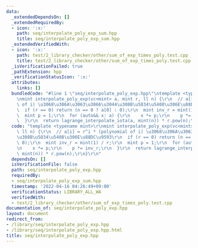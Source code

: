 ```yaml
---
data:
  _extendedDependsOn: []
  _extendedRequiredBy:
  - icon: ':x:'
    path: seq/interpolate_poly_exp_sum.hpp
    title: seq/interpolate_poly_exp_sum.hpp
  _extendedVerifiedWith:
  - icon: ':x:'
    path: test/2_library_checker/other/sum_of_exp_times_poly.test.cpp
    title: test/2_library_checker/other/sum_of_exp_times_poly.test.cpp
  _isVerificationFailed: true
  _pathExtension: hpp
  _verificationStatusIcon: ':x:'
  attributes:
    links: []
  bundledCode: "#line 1 \"seq/interpolate_poly_exp.hpp\"\ntemplate <typename mint>\r\
    \nmint interpolate_poly_exp(vc<mint> a, mint r, ll n) {\r\n  // a[i] = r^i * (polynomial\
    \ of i) \u3068\u306A\u3063\u3066\u3044\u308B\u5834\u5408\u306E\u88DC\u9593\r\n\
    \  if (r == 0) return (n == 0 ? a[0] : 0);\r\n  mint inv_r = mint(1) / r;\r\n\
    \  mint p = 1;\r\n  for (auto&& x: a) {\r\n    x *= p;\r\n    p *= inv_r;\r\n\
    \  }\r\n  return lagrange_interpolate_iota(a, mint(n)) * r.pow(n);\r\n}\r\n"
  code: "template <typename mint>\r\nmint interpolate_poly_exp(vc<mint> a, mint r,\
    \ ll n) {\r\n  // a[i] = r^i * (polynomial of i) \u3068\u306A\u3063\u3066\u3044\
    \u308B\u5834\u5408\u306E\u88DC\u9593\r\n  if (r == 0) return (n == 0 ? a[0] :\
    \ 0);\r\n  mint inv_r = mint(1) / r;\r\n  mint p = 1;\r\n  for (auto&& x: a) {\r\
    \n    x *= p;\r\n    p *= inv_r;\r\n  }\r\n  return lagrange_interpolate_iota(a,\
    \ mint(n)) * r.pow(n);\r\n}\r\n"
  dependsOn: []
  isVerificationFile: false
  path: seq/interpolate_poly_exp.hpp
  requiredBy:
  - seq/interpolate_poly_exp_sum.hpp
  timestamp: '2022-04-16 04:26:49+09:00'
  verificationStatus: LIBRARY_ALL_WA
  verifiedWith:
  - test/2_library_checker/other/sum_of_exp_times_poly.test.cpp
documentation_of: seq/interpolate_poly_exp.hpp
layout: document
redirect_from:
- /library/seq/interpolate_poly_exp.hpp
- /library/seq/interpolate_poly_exp.hpp.html
title: seq/interpolate_poly_exp.hpp
---
```

